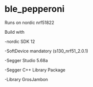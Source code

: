 # ble_pepperoni

Runs on nordic nrf51822

Build with 

-nordic SDK 12

-SoftDevice mandatory (s130_nrf51_2.0.1)

-Segger Studio 5.68a

-Segger C++ Library Package

-Library GrosJambon
